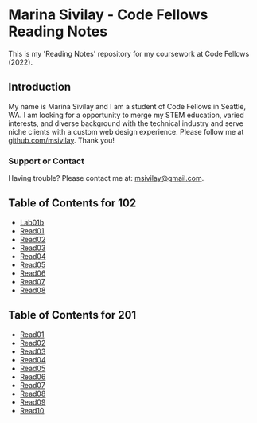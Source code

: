 # Marina Sivilay - Code Fellows Reading Notes

This is my 'Reading Notes' repository for my coursework at Code Fellows (2022).

## Introduction

My name is Marina Sivilay and I am a student of Code Fellows in Seattle, WA. I am looking for a opportunity to merge my STEM education, varied interests, and diverse background with the technical industry and serve niche clients with a custom web design experience. Please follow me at [github.com/msivilay](https://www.github.com/msivilay). Thank you!

### Support or Contact

Having trouble? Please contact me at: [msivilay@gmail.com](mailto:msivilay@gmail.com).

## Table of Contents for 102

- [Lab01b](lab01b.html)
- [Read01](read01.html)
- [Read02](read02.html)
- [Read03](read03.html)
- [Read04](read04.html)
- [Read05](read05.html)
- [Read06](read06.html)
- [Read07](read07.html)
- [Read08](read08.html)

## Table of Contents for 201

- [Read01](201read01.html)
- [Read02](201read02.html)
- [Read03](201read03.html)
- [Read04](201read04.html)
- [Read05](201read05.html)
- [Read06](201read06.html)
- [Read07](201read07.html)
- [Read08](201read08.html)
- [Read09](201read09.html)
- [Read10](201read10.html)